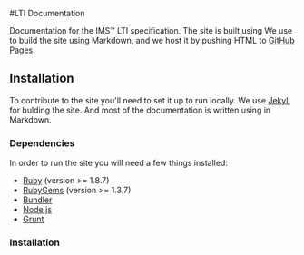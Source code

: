 #LTI Documentation

Documentation for the IMS&trade; LTI specification.
The site is built using 
We use to build the site using Markdown, and we host it by pushing HTML to [GitHub Pages](http://pages.github.com/).

## Installation

To contribute to the site you'll need to set it up to run locally. We use [Jekyll](http://jekyllrb.com/) for bulding the
site. And most of the documentation is written using in Markdown.

### Dependencies

In order to run the site you will need a few things installed:

 - [Ruby](http://www.ruby-lang.org/) (version >= 1.8.7)
 - [RubyGems](http://rubygems.org/) (version >= 1.3.7)
 - [Bundler](http://gembundler.com/)
 - [Node.js](https://nodejs.org/)
 - [Grunt](http://gruntjs.com/)
 
### Installation
 
